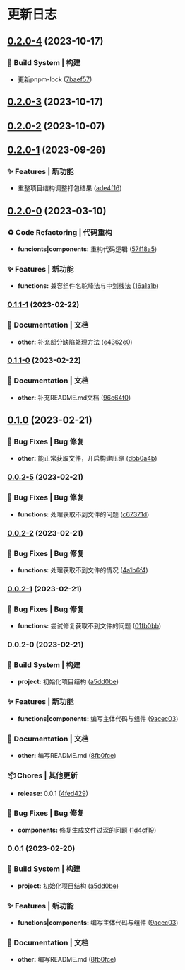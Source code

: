 # 更新日志 


## [0.2.0-4](https://github.com/jiadaoka/vitepress-demo/compare/v0.2.0-3...v0.2.0-4) (2023-10-17)


### 👷‍ Build System | 构建

* 更新pnpm-lock ([7baef57](https://github.com/jiadaoka/vitepress-demo/commit/7baef571cbc8163aa1c4f20bd4afb83fac514c67))

## [0.2.0-3](https://github.com/jiadaoka/vitepress-demo/compare/v0.2.0-2...v0.2.0-3) (2023-10-17)

## [0.2.0-2](https://github.com/jiadaoka/vitepress-demo/compare/v0.2.0-1...v0.2.0-2) (2023-10-07)

## [0.2.0-1](https://github.com/jiadaoka/vitepress-demo/compare/v0.2.0-0...v0.2.0-1) (2023-09-26)


### ✨ Features | 新功能

* 重整项目结构调整打包结果 ([ade4f16](https://github.com/jiadaoka/vitepress-demo/commit/ade4f163e0c7e1b829b4b1643acf567dc98d5bba))

## [0.2.0-0](https://github.com/jiadaoka/vitepress-demo/compare/v0.1.1-1...v0.2.0-0) (2023-03-10)


### ♻ Code Refactoring | 代码重构

* **funcionts|components:** 重构代码逻辑 ([57f18a5](https://github.com/jiadaoka/vitepress-demo/commit/57f18a576bc39d21ad4c8e973747bc5a468c5f43))


### ✨ Features | 新功能

* **functions:** 兼容组件名驼峰法与中划线法 ([16a1a1b](https://github.com/jiadaoka/vitepress-demo/commit/16a1a1b4b4fc84c115349479e751369022e1d889))

### [0.1.1-1](https://github.com/jiadaoka/vitepress-demo/compare/v0.1.1-0...v0.1.1-1) (2023-02-22)


### 📝 Documentation | 文档

* **other:** 补充部分缺陷处理方法 ([e4362e0](https://github.com/jiadaoka/vitepress-demo/commit/e4362e0482f1a3622fd850c9756621cb1e67fdf6))

### [0.1.1-0](https://github.com/jiadaoka/vitepress-demo/compare/v0.1.0...v0.1.1-0) (2023-02-22)


### 📝 Documentation | 文档

* **other:** 补充README.md文档 ([96c64f0](https://github.com/jiadaoka/vitepress-demo/commit/96c64f08f68bf1242ddac5b551b6b161f6aa0ae8))

## [0.1.0](https://github.com/jiadaoka/vitepress-demo/compare/v0.0.2-5...v0.1.0) (2023-02-21)


### 🐛 Bug Fixes | Bug 修复

* **other:** 能正常获取文件，开启构建压缩 ([dbb0a4b](https://github.com/jiadaoka/vitepress-demo/commit/dbb0a4bd13e72bcd4f11f3f6b1584c07bf0474f7))

### [0.0.2-5](https://github.com/jiadaoka/vitepress-demo/compare/v0.0.2-2...v0.0.2-5) (2023-02-21)


### 🐛 Bug Fixes | Bug 修复

* **functions:** 处理获取不到文件的问题 ([c67371d](https://github.com/jiadaoka/vitepress-demo/commit/c67371dfbdb79d0572a02321205c57fc46e9783a))

### [0.0.2-2](https://github.com/jiadaoka/vitepress-demo/compare/v0.0.2-1...v0.0.2-2) (2023-02-21)


### 🐛 Bug Fixes | Bug 修复

* **functions:** 处理获取不到文件的情况 ([4a1b6f4](https://github.com/jiadaoka/vitepress-demo/commit/4a1b6f4fe0b9e4cf8f5883749bfacba4ed81a6f2))

### [0.0.2-1](https://github.com/jiadaoka/vitepress-demo/compare/v0.0.2-0...v0.0.2-1) (2023-02-21)


### 🐛 Bug Fixes | Bug 修复

* **functions:** 尝试修复获取不到文件的问题 ([01fb0bb](https://github.com/jiadaoka/vitepress-demo/commit/01fb0bbf96a12ace0a8f9e7bd685bd67e5c30e8d))

### 0.0.2-0 (2023-02-21)


### 👷‍ Build System | 构建

* **project:** 初始化项目结构 ([a5dd0be](https://github.com/jiadaoka/vitepress-demo/commit/a5dd0bea18b29b76ed322403f3adffdd2d5ecfae))


### ✨ Features | 新功能

* **functions|components:** 编写主体代码与组件 ([9acec03](https://github.com/jiadaoka/vitepress-demo/commit/9acec03b1a9a7a46a2b2e489fc641d7a15b69ebd))


### 📝 Documentation | 文档

* **other:** 编写README.md ([8fb0fce](https://github.com/jiadaoka/vitepress-demo/commit/8fb0fceffd444e318f9a23ed13a385e294a06897))


### 📦 Chores | 其他更新

* **release:** 0.0.1 ([4fed429](https://github.com/jiadaoka/vitepress-demo/commit/4fed429ef68259fdcfa3c55a6b2d7b7429ec57bf))


### 🐛 Bug Fixes | Bug 修复

* **components:** 修复生成文件过深的问题 ([1d4cf19](https://github.com/jiadaoka/vitepress-demo/commit/1d4cf19209e5c84cd87c3f313037d50c3b95eade))

### 0.0.1 (2023-02-20)


### 👷‍ Build System | 构建

* **project:** 初始化项目结构 ([a5dd0be](https://github.com/jiadaoka/vitepress-demo/commit/a5dd0bea18b29b76ed322403f3adffdd2d5ecfae))


### ✨ Features | 新功能

* **functions|components:** 编写主体代码与组件 ([9acec03](https://github.com/jiadaoka/vitepress-demo/commit/9acec03b1a9a7a46a2b2e489fc641d7a15b69ebd))


### 📝 Documentation | 文档

* **other:** 编写README.md ([8fb0fce](https://github.com/jiadaoka/vitepress-demo/commit/8fb0fceffd444e318f9a23ed13a385e294a06897))
